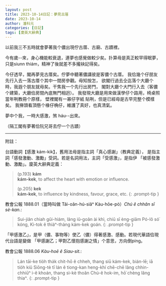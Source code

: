 ```yaml
---
layout: post
title: 2023-10-14日記：夢見古厝 
date: 2023-10-14 
author: 潘科元
categories: [日記]
tags: [廈英大辭典]
---
```


以前我三不五時就會夢著我个儂出現佇古厝、古廟、古蹟裡。

今有歲\--來，身心機能較衰退，連夢也感覺做較少矣。扑算毋是真正較罕得眠夢，
只是siunn thiám，精神了後就差不多攏袂記得矣。

今仔透早，閣再夢見古厝矣。佇夢中聽著儂講彼是客儂个古厝。 
我佮幾个仔朋友先行入去一落古厝个其中一間房參觀。毋知按怎，
欲閣行過去仝迄落个大廳个時，我遐个朋友就毋矣。干焦我一个先行出房門，
閣對大廳个大門行入去（客儂个建築，大廳佮房間內底無門相迥）。
我發現大廳是用來做漢學仔个路用，椅桌照當年咧教冊个原樣，
壁裡閣有一寡仔字紙 貼咧，但是已經毋是古早完整个模樣矣。
我攑頭看頂懸个椽仔桷仔，維護了真好，也真清氣。

夢中个我，一時大感激，煞 háu\--出來。

（隔工閣有夢著佮阮兄哥去佇一个古蹟）

---

附註：

台語動詞【感激 kám-kik】，舊用法毋是指主詞「真心感謝」（教典定義），
是指主詞「感發激動、激勵」受詞。若是名詞用法，主詞「受感激」，是指伊
「被感發激動、激勵」。廈英大辭典定義：

> (p.193) **kám**  
> **kám-kek**, to affect the heart with emotion or influence.
>
> (p.205) **kek**  
> **kám-kek**, to influence by kindness, favour, grace, etc.
{: .prompt-tip }

教會公報 1888.01（當時叫做 Tâi-oân-hú-siâⁿ Kàu-hōe-pò）*Chú ê chhân sī sè-kan.*:

> Sui-jiân chiah gûi-hiám, lâng iû-goân ài khì, chiū sī èng-giām Pó-lô só͘ kóng,
> Ki-tok ê thiàⁿ-thàng kám-kek goán.
{: .prompt-tip }

「甲感激乙」，是甲（儂、事物等）使乙（儂）得著感激、感動。若現代華語佮現代台語是變做
「甲感謝乙；甲對乙懷抱感謝之情」个意思，方向倒píng。

教會公報 1888.06 *Kàu-hoē ê Siau-sit.*:

> Lán tāi-ke tio̍h tha̍k chit-hō ê chheh, thang siū kám-kek, bián-lē;
> iā tio̍h kiû Siōng-tè tī lán ê tiong-kan heng-khí chē-chē lâng chhin-chhiūⁿ
> i-ê khoán, thang sì-kè thoân Chú-ê hok-im, hō͘ chèng lâng thiaⁿ.
{: .prompt-tip }

